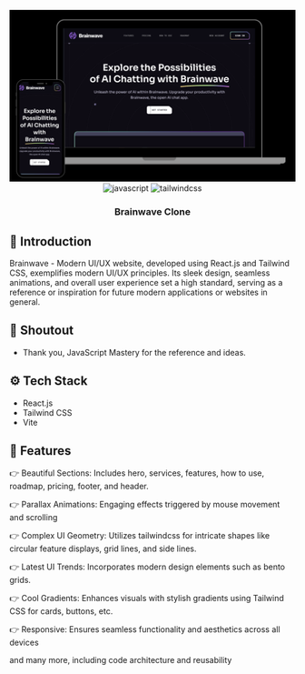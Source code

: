 <div align="center">
<br />
<a href="https://sam-brainwave.vercel.app/" target="_blank">
<img src="./src/assets/readme.png" alt="Project Banner">
</a>
<br />

  <div>
    <img src="https://img.shields.io/badge/-Javascript-black?style=for-the-badge&logoColor=white&logo=javascript&color=3178C6" alt="javascript" />
    <img src="https://img.shields.io/badge/-Tailwind_CSS-black?style=for-the-badge&logoColor=white&logo=tailwindcss&color=06B6D4" alt="tailwindcss" />
  </div>

  <h3 align="center">Brainwave Clone</h3>
</div>

## 🤖 Introduction

Brainwave - Modern UI/UX website, developed using React.js and Tailwind CSS, exemplifies modern UI/UX principles. Its sleek design, seamless animations, and overall user experience set a high standard, serving as a reference or inspiration for future modern applications or websites in general.

## 🚨 Shoutout

- Thank you, JavaScript Mastery for the reference and ideas.

## ⚙️ Tech Stack

- React.js
- Tailwind CSS
- Vite

## 🔋 Features

👉 Beautiful Sections: Includes hero, services, features, how to use, roadmap, pricing, footer, and header.

👉 Parallax Animations: Engaging effects triggered by mouse movement and scrolling

👉 Complex UI Geometry: Utilizes tailwindcss for intricate shapes like circular feature displays, grid lines, and side lines.

👉 Latest UI Trends: Incorporates modern design elements such as bento grids.

👉 Cool Gradients: Enhances visuals with stylish gradients using Tailwind CSS for cards, buttons, etc.

👉 Responsive: Ensures seamless functionality and aesthetics across all devices

and many more, including code architecture and reusability
